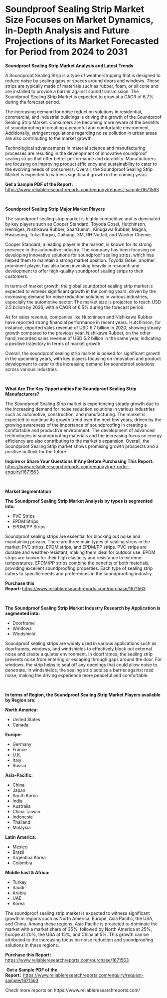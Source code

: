 <p><h1>Soundproof Sealing Strip Market Size Focuses on Market Dynamics, In-Depth Analysis and Future Projections of its Market Forecasted for Period from 2024 to 2031</h1></p><p><strong>Soundproof Sealing Strip Market Analysis and Latest Trends</strong></p>
<p><p>A Soundproof Sealing Strip is a type of weatherstripping that is designed to reduce noise by sealing gaps or spaces around doors and windows. These strips are typically made of materials such as rubber, foam, or silicone and are installed to provide a barrier against sound transmission. The Soundproof Sealing Strip Market is expected to grow at a CAGR of 6.7% during the forecast period. </p><p>The increasing demand for noise reduction solutions in residential, commercial, and industrial buildings is driving the growth of the Soundproof Sealing Strip Market. Consumers are becoming more aware of the benefits of soundproofing in creating a peaceful and comfortable environment. Additionally, stringent regulations regarding noise pollution in urban areas are also contributing to the market growth.</p><p>Technological advancements in material science and manufacturing processes are resulting in the development of innovative soundproof sealing strips that offer better performance and durability. Manufacturers are focusing on improving product efficiency and sustainability to cater to the evolving needs of consumers. Overall, the Soundproof Sealing Strip Market is expected to witness significant growth in the coming years.</p></p>
<p><strong>Get a Sample PDF of the Report:&nbsp;</strong> <a href="https://www.reliableresearchreports.com/enquiry/request-sample/1671563">https://www.reliableresearchreports.com/enquiry/request-sample/1671563</a></p>
<p>&nbsp;</p>
<p><strong>Soundproof Sealing Strip Major Market Players</strong></p>
<p><p>The soundproof sealing strip market is highly competitive and is dominated by key players such as Cooper Standard, Toyoda Gosei, Hutchinson, Henniges, Nishikawa Rubber, SaarGummi, Kinugawa Rubber, Magna, Hwaseung, Tokai Kogyo, Guihang, 3M, RH Nuttall, and Wacker Chemie.</p><p>Cooper Standard, a leading player in the market, is known for its strong presence in the automotive industry. The company has been focusing on developing innovative solutions for soundproof sealing strips, which has helped them to maintain a strong market position. Toyoda Gosei, another prominent player, has also been investing heavily in research and development to offer high-quality soundproof sealing strips to their customers.</p><p>In terms of market growth, the global soundproof sealing strip market is expected to witness significant growth in the coming years, driven by the increasing demand for noise reduction solutions in various industries, especially the automotive sector. The market size is projected to reach USD 2.5 billion by 2026, with a CAGR of 6.5% during the forecast period.</p><p>As for sales revenue, companies like Hutchinson and Nishikawa Rubber have reported strong financial performance in recent years. Hutchinson, for instance, reported sales revenue of USD 6.7 billion in 2020, showing steady growth compared to the previous year. Nishikawa Rubber, on the other hand, recorded sales revenue of USD 5.2 billion in the same year, indicating a positive trajectory in terms of market growth.</p><p>Overall, the soundproof sealing strip market is poised for significant growth in the upcoming years, with key players focusing on innovation and product development to cater to the increasing demand for soundproof solutions across various industries.</p></p>
<p>&nbsp;</p>
<p><strong>What Are The Key Opportunities For Soundproof Sealing Strip Manufacturers?</strong></p>
<p><p>The Soundproof Sealing Strip market is experiencing steady growth due to the increasing demand for noise reduction solutions in various industries such as automotive, construction, and manufacturing. The market is expected to continue its growth trend over the next few years, driven by the growing awareness of the importance of soundproofing in creating a comfortable and productive environment. The development of advanced technologies in soundproofing materials and the increasing focus on energy efficiency are also contributing to the market's expansion. Overall, the Soundproof Sealing Strip market shows promising growth prospects and a positive outlook for the future.</p></p>
<p><strong>Inquire or Share Your Questions If Any Before Purchasing This Report:</strong> <a href="https://www.reliableresearchreports.com/enquiry/pre-order-enquiry/1671563">https://www.reliableresearchreports.com/enquiry/pre-order-enquiry/1671563</a></p>
<p>&nbsp;</p>
<p><strong>Market Segmentation</strong></p>
<p><strong>The Soundproof Sealing Strip Market Analysis by types is segmented into:</strong></p>
<p><ul><li>PVC Strips</li><li>EPDM Strips</li><li>EPDM/PP Strips</li></ul></p>
<p><p>Soundproof sealing strips are essential for blocking out noise and maintaining privacy. There are three main types of sealing strips in the market: PVC strips, EPDM strips, and EPDM/PP strips. PVC strips are durable and weather-resistant, making them ideal for outdoor use. EPDM strips are known for their high elasticity and resistance to extreme temperatures. EPDM/PP strips combine the benefits of both materials, providing excellent soundproofing properties. Each type of sealing strip caters to specific needs and preferences in the soundproofing industry.</p></p>
<p><strong>Purchase this Report:&nbsp;</strong><a href="https://www.reliableresearchreports.com/purchase/1671563">https://www.reliableresearchreports.com/purchase/1671563</a></p>
<p>&nbsp;</p>
<p><strong>The Soundproof Sealing Strip Market Industry Research by Application is segmented into:</strong></p>
<p><ul><li>Doorframe</li><li>Windows</li><li>Windshield</li></ul></p>
<p><p>Soundproof sealing strips are widely used in various applications such as doorframes, windows, and windshields to effectively block out external noise and create a quieter environment. In doorframes, the sealing strip prevents noise from entering or escaping through gaps around the door. For windows, the strip helps to seal off any openings that could allow noise to penetrate. In windshields, the sealing strip acts as a barrier against road noise, making the driving experience more peaceful and comfortable.</p></p>
<p>&nbsp;</p>
<p><strong>In terms of Region, the Soundproof Sealing Strip Market Players available by Region are:</strong></p>
<p>
    <p> <strong> North America: </strong>
        <ul>
            <li>United States</li>
            <li>Canada</li>
        </ul>
        </p> 
    <p> <strong> Europe: </strong>
        <ul>
            <li>Germany</li>
            <li>France</li>
            <li>U.K.</li>
            <li>Italy</li>
            <li>Russia</li>
        </ul>
        </p> 
    <p> <strong> Asia-Pacific: </strong>
        <ul>
            <li>China</li>
            <li>Japan</li>
            <li>South Korea</li>
            <li>India</li>
            <li>Australia</li>
            <li>China Taiwan</li>
            <li>Indonesia</li>
            <li>Thailand</li>
            <li>Malaysia</li>
        </ul>
        </p> 
    <p> <strong> Latin America: </strong>
        <ul>
            <li>Mexico</li>
            <li>Brazil</li>
            <li>Argentina Korea</li>
            <li>Colombia</li>
        </ul>
        </p> 
    <p> <strong> Middle East & Africa: </strong>
        <ul>
            <li>Turkey</li>
            <li>Saudi</li>
            <li>Arabia</li>
            <li>UAE</li>
            <li>Korea</li>
        </ul>
    </p>
    </p>
<p><p>The soundproof sealing strip market is expected to witness significant growth in regions such as North America, Europe, Asia Pacific, the USA, and China. Among these regions, Asia Pacific is projected to dominate the market with a market share of 35%, followed by North America at 25%, Europe at 20%, the USA at 15%, and China at 5%. This growth can be attributed to the increasing focus on noise reduction and soundproofing solutions in these regions.</p></p>
<p><strong>Purchase this Report: </strong><a href="https://www.reliableresearchreports.com/purchase/1671563">https://www.reliableresearchreports.com/purchase/1671563</a></p>
<p>&nbsp;<strong>Get a Sample PDF of the Report:&nbsp;&nbsp;</strong><a href="https://www.reliableresearchreports.com/enquiry/request-sample/1671563">https://www.reliableresearchreports.com/enquiry/request-sample/1671563</a></p>
<p><strong></strong></p>
<p>Check more reports on https://www.reliableresearchreports.com/</p>